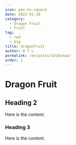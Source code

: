 ```yaml
---
icon: pen-to-square
date: 2022-01-10
category:
  - Dragon Fruit
  - Fruit
tag:
  - red
  - big
title: dragonfruit
author: H T L
permalink: /en/posts/ibj8unaa/
order: 1
---
```


# Dragon Fruit

## Heading 2

Here is the content.

### Heading 3

Here is the content.
